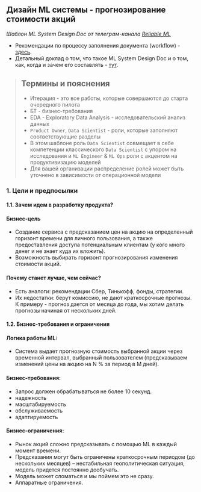 ## Дизайн ML системы - прогнозирование стоимости акций

*Шаблон ML System Design Doc от телеграм-канала [Reliable ML](https://t.me/reliable_ml)*   

- Рекомендации по процессу заполнения документа (workflow) - [здесь](https://github.com/IrinaGoloshchapova/ml_system_design_doc_ru/blob/main/ML_System_Design_Doc_Workflow.md).  
- Детальный доклад о том, что такое ML System Design Doc и о том, как, когда и зачем его составлять - [тут](https://www.youtube.com/watch?v=PW9TGNr1Vqk).

> ## Термины и пояснения
> - Итерация - это все работы, которые совершаются до старта очередного пилота  
> - БТ - бизнес-требования 
> - EDA - Exploratory Data Analysis - исследовательский анализ данных  
> - `Product Owner`,  `Data Scientist` - роли, которые заполняют соответствующие разделы 
> - В этом шаблоне роль `Data Scientist` совмещает в себе компетенции классического `Data Scientist` с упором на исследования и `ML Engineer` & `ML Ops` роли с акцентом на продуктивизацию моделей
> - Для вашей организации распределение ролей может быть уточнено в зависимости от операционной модели 

### 1. Цели и предпосылки 
#### 1.1. Зачем идем в разработку продукта?

#### Бизнес-цель
- Создание сервиса с предсказанием цен на акцию на определенный горизонт времени для личного пользования, а также предоставления доступа потенциальным клиентам (у кого много денег и не знает куда их вложить).
- Возможность выбирать горизонт прогнозирования изменения стоимости акций.

#### Почему станет лучше, чем сейчас?
- Есть аналоги: рекомендации Сбер, Тинькофф, фонды, стратегии. 
- Их недостатки: берут комиссию, не дают краткосрочные прогнозы. К примеру - прогноз дается от месяца до года, мы хотим делать прогнозы начиная от нескольких дней.


#### 1.2. Бизнес-требования и ограничения  

#### Логика работы ML: 
- Система выдает прогнозную стоимость выбранной акции через временной интервал, выбранный пользователем (предсказываем изменений цены на акцию на N % за период в M дней).

#### Бизнес-требования: 
- Запрос должен обрабатываться не более 10 секунд.
- надежность
- масштабируемость
- обслуживаемость
- адаптируемость

#### Бизнес-ограничения:
- Рынок акций сложно предсказывать с помощью ML в каждый момент времени.
- Предсказания могут быть ограничены краткосрочным периодом (до нескольких месяцев) – нестабильная геополитическая ситуация, модель придется постоянно дообучать.
- Модель может сломаться и мы поймем это не сразу.
- Аппаратные ограничения.